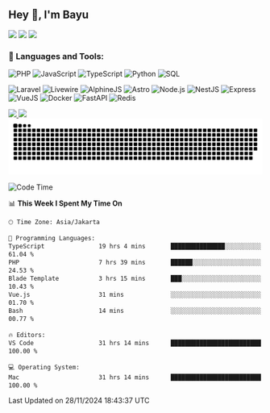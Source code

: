 ## Hey 👋, I'm Bayu 

<a href="mailto:bayurifkialgh@gmail.com" target="_blank"><img src="https://img.shields.io/badge/-Gmail-red?style=flat&logo=Gmail&logoColor=white"/></a>
<a href="https://t.me/bayurifkialgh" target="_blank"><img src="https://img.shields.io/badge/-Telegram-0077B5?style=flat&logo=Telegram&logoColor=white"/></a>
<a href="https://projects.co.id/public/browse_users/view/8d311e/bayurifkialgh" target="_blank"><img src="https://img.shields.io/badge/project.co.id-orange"/></a>


### 🔨 Languages and Tools:

![PHP](https://img.shields.io/badge/-PHP-000?&logo=PHP)
![JavaScript](https://img.shields.io/badge/-JavaScript-000?&logo=JavaScript)
![TypeScript](https://img.shields.io/badge/-TypeScript-000?&logo=TypeScript)
![Python](https://img.shields.io/badge/-Python-000?&logo=Python)
![SQL](https://img.shields.io/badge/-SQL-000?&logo=MySQL)

![Laravel](https://img.shields.io/badge/-Laravel-000?&logo=Laravel)
![Livewire](https://img.shields.io/badge/-Livewire-000?&logo=Livewire&logoColor=red)
![AlphineJS](https://img.shields.io/badge/-AlphineJS-000?&logo=alphine.js)
![Astro](https://img.shields.io/badge/-Astro-000?&logo=astro)
![Node.js](https://img.shields.io/badge/-Node.js-000?&logo=node.js)
![NestJS](https://img.shields.io/badge/-NestJS-000?&logo=nestjs&logoColor=red)
![Express](https://img.shields.io/badge/-Express.js-000?&logo=express.js)
![VueJS](https://img.shields.io/badge/-VueJS-000?&logo=vue.js)
![Docker](https://img.shields.io/badge/-Docker-000?&logo=Docker)
![FastAPI](https://img.shields.io/badge/-FastAPI-000?&logo=FastAPI)
![Redis](https://img.shields.io/badge/-Redis-000?&logo=Redis)

<a href="https://bayurifki.vercel.app" target="_blank">
  <img height="137px" src="https://github-readme-stats.vercel.app/api?username=bayurifkialghifari&hide_title=true&hide_border=true&show_icons=true&include_all_commits=true&count_private=true&line_height=21" /><!-- wi*quL3fcV -->
  <img height="137px" src="https://github-readme-stats.vercel.app/api/top-langs/?username=bayurifkialghifari&hide=html&hide_title=true&hide_border=true&layout=compact&langs_count=6&exclude_repo=comp426,Redventures-Movie-Quotes&text_color=000&icon_color=fff" />
</a>

<br />

<picture>
  <source media="(prefers-color-scheme: dark)" srcset="https://raw.githubusercontent.com/bayurifkialghifari/BayuRifkiAlghifari/output/github-contribution-grid-snake-dark.svg">
  <source media="(prefers-color-scheme: light)" srcset="https://raw.githubusercontent.com/bayurifkialghifari/BayuRifkiAlghifari/output/github-contribution-grid-snake.svg">
  <img alt="github contribution grid snake animation" src="https://raw.githubusercontent.com/bayurifkialghifari/BayuRifkiAlghifari/output/github-contribution-grid-snake.svg">
</picture>

<br />

<!--START_SECTION:waka-->
![Code Time](http://img.shields.io/badge/Code%20Time-253%20hrs%2023%20mins-blue)

📊 **This Week I Spent My Time On** 

```text
🕑︎ Time Zone: Asia/Jakarta

💬 Programming Languages: 
TypeScript               19 hrs 4 mins       ███████████████░░░░░░░░░░   61.04 % 
PHP                      7 hrs 39 mins       ██████░░░░░░░░░░░░░░░░░░░   24.53 % 
Blade Template           3 hrs 15 mins       ███░░░░░░░░░░░░░░░░░░░░░░   10.43 % 
Vue.js                   31 mins             ░░░░░░░░░░░░░░░░░░░░░░░░░   01.70 % 
Bash                     14 mins             ░░░░░░░░░░░░░░░░░░░░░░░░░   00.77 % 

🔥 Editors: 
VS Code                  31 hrs 14 mins      █████████████████████████   100.00 % 

💻 Operating System: 
Mac                      31 hrs 14 mins      █████████████████████████   100.00 % 
```


 Last Updated on 28/11/2024 18:43:37 UTC
<!--END_SECTION:waka-->
